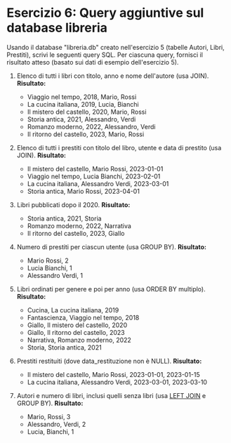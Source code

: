 # Esercizio 6: Query aggiuntive sul database libreria

Usando il database "libreria.db" creato nell'esercizio 5 (tabelle Autori, Libri, Prestiti), scrivi le seguenti query SQL. Per ciascuna query, fornisci il risultato atteso (basato sui dati di esempio dell'esercizio 5).

1. Elenco di tutti i libri con titolo, anno e nome dell'autore (usa JOIN).
   **Risultato:**
   - Viaggio nel tempo, 2018, Mario, Rossi
   - La cucina italiana, 2019, Lucia, Bianchi
   - Il mistero del castello, 2020, Mario, Rossi
   - Storia antica, 2021, Alessandro, Verdi
   - Romanzo moderno, 2022, Alessandro, Verdi
   - Il ritorno del castello, 2023, Mario, Rossi

2. Elenco di tutti i prestiti con titolo del libro, utente e data di prestito (usa JOIN).
   **Risultato:**
   - Il mistero del castello, Mario Rossi, 2023-01-01
   - Viaggio nel tempo, Lucia Bianchi, 2023-02-01
   - La cucina italiana, Alessandro Verdi, 2023-03-01
   - Storia antica, Mario Rossi, 2023-04-01

3. Libri pubblicati dopo il 2020.
   **Risultato:**
   - Storia antica, 2021, Storia
   - Romanzo moderno, 2022, Narrativa
   - Il ritorno del castello, 2023, Giallo

4. Numero di prestiti per ciascun utente (usa GROUP BY).
   **Risultato:**
   - Mario Rossi, 2
   - Lucia Bianchi, 1
   - Alessandro Verdi, 1

5. Libri ordinati per genere e poi per anno (usa ORDER BY multiplo).
   **Risultato:**
   - Cucina, La cucina italiana, 2019
   - Fantascienza, Viaggio nel tempo, 2018
   - Giallo, Il mistero del castello, 2020
   - Giallo, Il ritorno del castello, 2023
   - Narrativa, Romanzo moderno, 2022
   - Storia, Storia antica, 2021

6. Prestiti restituiti (dove data_restituzione non è NULL).
   **Risultato:**
   - Il mistero del castello, Mario Rossi, 2023-01-01, 2023-01-15
   - La cucina italiana, Alessandro Verdi, 2023-03-01, 2023-03-10

7. Autori e numero di libri, inclusi quelli senza libri (usa [LEFT JOIN](https://www.w3schools.com/sql/sql_join_left.asp) e GROUP BY).
   **Risultato:**
   - Mario, Rossi, 3
   - Alessandro, Verdi, 2
   - Lucia, Bianchi, 1
